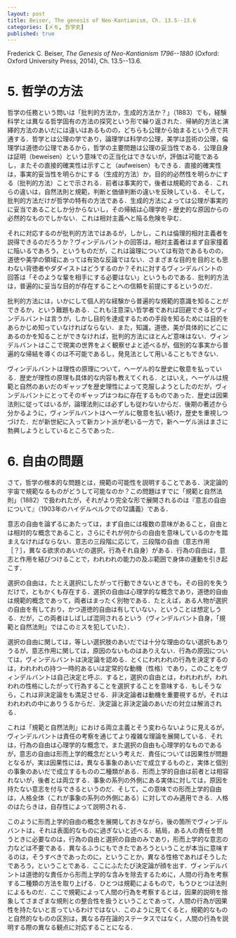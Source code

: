 ```yaml
---
layout: post
title: Beiser, The genesis of Neo-Kantianism, Ch. 13.5--13.6
categories: [メモ, 哲学史]
published: true
---
```


Frederick C. Beiser, _The Genesis of Neo-Kantianism 1796--1880_ (Oxford: Oxford University Press, 2014), Ch. 13.5--13.6.

# 5. 哲学の方法

哲学の任務という問いは「批判的方法か，生成的方法か？」（1883）でも，経験科学とは異なる哲学固有の方法の探究という形で繰り返された．帰納的方法と演繹的方法のあいだには違いはあるものの，どちらも公理から始まるという点で共通する．哲学とは公理の学であり，論理学は科学の公理，美学は芸術の公理，倫理学は道徳の公理であるから，哲学の主要問題は公理の妥当性である．公理自身は証明（beweisen）という意味での正当化はできないが，評価は可能であるし，またその直接的確実性は示すこと（aufweisen）もできる．直接的確実性は，事実的妥当性を明らかにする（生成的方法）か，目的的必然性を明らかにする（批判的方法）ことで示される．前者は事実的で，後者は規範的である．これらの違いは，自然法則と規範，判断と価値判断の違いを反映している．そして，批判的方法だけが哲学の特有の方法である．生成的方法によっては公理が事実的に妥当であることしか分からないし，その帰結は心理学的・歴史的な原因からの必然的なものでしかない．これは相対主義へと陥る危険を孕む．

それに対応するのが批判的方法ではあるが，しかし，これは倫理的相対主義者を説得できるのだろうか？ヴィンデルバントの回答は，相対主義者はまず自家撞着に陥いるであろう，というものだが，これは論理については有効であるものの，道徳や美学の領域にあっては有効な反論ではない．さまざまな目的を目的とも思わない背徳者やダダイストはどうするのか？それに対するヴィンデルバントの回答は「そのような輩を相手にする必要はない」というものである．批判的方法は，普遍的に妥当な目的が存在することへの信頼を前提にするというのだ．

批判的方法には，いかにして個人的な経験から普遍的な規範的意識を知ることができるか，という難題もある．これも注意深い哲学者であれば回避できるとヴィンデルバントは言うが，しかし目的を達成するための手段を知るためには目的をあらかじめ知っていなければならない．また，知識，道徳，美が具体的にどこにあるのかを知ることができなければ，批判的方法にほとんど意味はない．ヴィンデルバントはここで現実の世界をよく観察せよと述べるが，個別的な事実から普遍的な帰結を導くのは不可能であるし，発見法として用いることもできない．

ヴィンデルバントは理性の原理について，ヘーゲル的な歴史に敬意を払っている．歴史が理性の原理も具体的な内容も教えてくれる．とはいえ，ヘーゲルは規範と自然のあいだのギャップを歴史理性によって克服しようとしたのだが，ヴィンデルバントにとってそのギャップはつねに存在するものであった．歴史は因果法則に従ってはいるが，論理法則には必ずしも従わないからだ．後期の著述から分かるように，ヴィンデルバントはヘーゲルに敬意を払い続け，歴史を重視しつづけた．だが新世紀に入って新カント派が老いる一方で，新ヘーゲル派はまさに勃興しようとしているところであった．

# 6. 自由の問題

さて，哲学の根本的な問題とは，規範の可能性を説明することである．決定論的宇宙で規範なるものがどうして可能なのか？この問題はすでに「規範と自然法則」（1882）で扱われたが，それがより完全な形で展開されるのは『意志の自由について』（1903年のハイデルベルクでの12講義）である．

意志の自由を論ずるにあたっては，まず自由には複数の意味があること，自由とは相対的な概念であること，さらにそれが何からの自由を意味しているのかを踏まえなければならない．意志の三段階に応じて，三段階の自由（意志作用［？］，異なる欲求のあいだの選択，行為それ自身）がある．行為の自由は，意志と作用を結びつけることで，われわれの能力の及ぶ範囲で身体の運動を引き起こす．

選択の自由は，たとえ選択にしたがって行動できないときでも，その目的を失うだけで，ともかくも存在する．選択の自由は心理学的な概念であり，道徳的自由は規範的概念であって，両者はまったく別物である．たとえば，ある人物が選択の自由を有しており，かつ道徳的自由は有していない，ということは想定しうる．だが，この両者はしばしば混同されるという（ヴィンデルバント自身，「規範と自然法則」ではこのミスを犯していた）．

選択の自由に関しては，等しい選択肢のあいだでは十分な理由のない選択もありうるが，意志作用に関しては，原因のないものはありえない．行為の原因については，ヴィンデルバントは決定論を認める．とくにわれわれの行為を決定するのは，われわれの持つ一時的あるいは定常的な動機（性格）であり，このことをヴィンデルバントは自己決定と呼ぶ．すると，選択の自由とは，われわれが，われわれの性格にしたがって行為することを選択することを意味する．もしそうなら，これは非決定論をも満足させる．非決定論者は動機を重要視するが，それはわれわれの中にありうるからだ．決定論と非決定論のあいだの対立は解消される．

これは「規範と自然法則」における両立主義とそう変わらないように見えるが，ヴィンデルバントは責任の考察を通じてより複雑な理論を展開している．それは，行為の自由は心理学的な概念で，また選択の自由も心理学的なものであるが，意志の自由は形而上学的概念だという考えだ．責任については因果性が問題となるが，実は因果性には，異なる事象のあいだで成立するものと，実体と個別の事象のあいだで成立するものの二種類がある．形而上学的自由は前者とは相容れないが，後者とは両立する．事象の系列の外側にある実体に対しては，原因を持たない意志を付与できるというのだ．そして，この意味での形而上学的自由は，人格全体（これが事象の系列の外側にある）に対してのみ適用できる．人格のはたらきは，自存性によって説明される．

このように形而上学的自由の概念を展開しておきながら，後の箇所でヴィンデルバントは，それは表面的なものに過ぎないと述べる．結局，ある人の責任を問うときに必要なのは，行為の自由と選択の自由のみであり，形而上学的な意志の力などは不要である．異なるふうにもできたであろうということが本当に意味するのは，そうすべきであったのに，ということか，異なる性格であればそうしたであろう，ということである．ここにふたたび決定論が顔を出す．ヴィンデルバントは道徳的な責任から形而上学的な含みを除去するために，人間の行為を考察する二種類の方法を取り上げる．ひとつは規範によるもので，もうひとつは法則によるものだ．ここで規範によって人間の行為を考察するとは，因果的説明を捨象してさまざまな規則との整合性を扱うということであって，人間の行為が因果性を持たないと言っているわけではない．このように見てくると，規範的なものと自然的なものの区別は，異なる存在論的ステータスではなく，人間の行為を説明する際の異なる観点に対応することになる．


